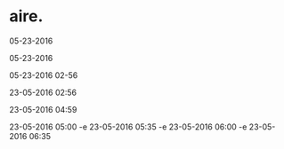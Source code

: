 # aire.

05-23-2016

05-23-2016

05-23-2016 02-56

23-05-2016 02:56

23-05-2016 04:59

23-05-2016 05:00
-e 
23-05-2016 05:35
-e 
23-05-2016 06:00
-e 
23-05-2016 06:35
